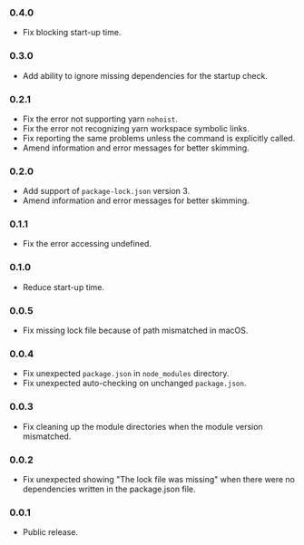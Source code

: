 ### 0.4.0
- Fix blocking start-up time.

### 0.3.0
- Add ability to ignore missing dependencies for the startup check.

### 0.2.1
- Fix the error not supporting yarn `nohoist`.
- Fix the error not recognizing yarn workspace symbolic links.
- Fix reporting the same problems unless the command is explicitly called.
- Amend information and error messages for better skimming.

### 0.2.0
- Add support of `package-lock.json` version 3.
- Amend information and error messages for better skimming.

### 0.1.1
- Fix the error accessing undefined.

### 0.1.0
- Reduce start-up time.

### 0.0.5
- Fix missing lock file because of path mismatched in macOS.

### 0.0.4
- Fix unexpected `package.json` in `node_modules` directory.
- Fix unexpected auto-checking on unchanged `package.json`.

### 0.0.3
- Fix cleaning up the module directories when the module version mismatched.

### 0.0.2
- Fix unexpected showing "The lock file was missing" when there were no dependencies written in the package.json file.

### 0.0.1
- Public release.
